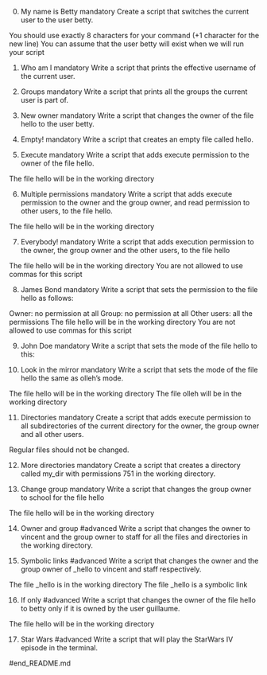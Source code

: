 0. My name is Betty
mandatory
Create a script that switches the current user to the user betty.

You should use exactly 8 characters for your command (+1 character for the new line)
You can assume that the user betty will exist when we will run your script

1. Who am I
mandatory
Write a script that prints the effective username of the current user.

2. Groups
mandatory
Write a script that prints all the groups the current user is part of.

3. New owner
mandatory
Write a script that changes the owner of the file hello to the user betty.

4. Empty!
mandatory
Write a script that creates an empty file called hello.

5. Execute
mandatory
Write a script that adds execute permission to the owner of the file hello.

The file hello will be in the working directory

6. Multiple permissions
mandatory
Write a script that adds execute permission to the owner and the group owner, and read permission to other users, to the file hello.

The file hello will be in the working directory

7. Everybody!
mandatory
Write a script that adds execution permission to the owner, the group owner and the other users, to the file hello

The file hello will be in the working directory
You are not allowed to use commas for this script

8. James Bond
mandatory
Write a script that sets the permission to the file hello as follows:

Owner: no permission at all
Group: no permission at all
Other users: all the permissions
The file hello will be in the working directory You are not allowed to use commas for this script

9. John Doe
mandatory
Write a script that sets the mode of the file hello to this:

10. Look in the mirror
mandatory
Write a script that sets the mode of the file hello the same as olleh’s mode.

The file hello will be in the working directory
The file olleh will be in the working directory

11. Directories
mandatory
Create a script that adds execute permission to all subdirectories of the current directory for the owner, the group owner and all other users.

Regular files should not be changed.

12. More directories
mandatory
Create a script that creates a directory called my_dir with permissions 751 in the working directory.

13. Change group
mandatory
Write a script that changes the group owner to school for the file hello

The file hello will be in the working directory

14. Owner and group
#advanced
Write a script that changes the owner to vincent and the group owner to staff for all the files and directories in the working directory.

15. Symbolic links
#advanced
Write a script that changes the owner and the group owner of _hello to vincent and staff respectively.

The file _hello is in the working directory
The file _hello is a symbolic link

16. If only
#advanced
Write a script that changes the owner of the file hello to betty only if it is owned by the user guillaume.

The file hello will be in the working directory

17. Star Wars
#advanced
Write a script that will play the StarWars IV episode in the terminal.

#end_README.md
